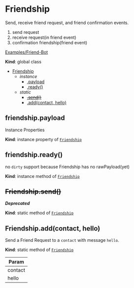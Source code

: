 # Friendship
Send, receive friend request, and friend confirmation events.

1. send request
2. receive request(in friend event)
3. confirmation friendship(friend event)

[Examples/Friend-Bot](https://githubcom/Chatie/wechaty/blob/master/examples/friend-botts)

**Kind**: global class  

* [Friendship](/api/friendship?id=top)
    * _instance_
        * [.payload](#Friendshippayload)
        * [.ready()](#Friendshipready)
    * _static_
        * ~~[.send()](#Friendshipsend)~~
        * [.add(contact, hello)](#Friendshipaddcontact-hello)

<a name="Friendship+payload"></a>

## friendship.payload
Instance Properties

**Kind**: instance property of [<code>Friendship</code>](/api/friendship?id=top)  
<a name="Friendship+ready"></a>

## friendship.ready()
no `dirty` support because Friendship has no rawPayload(yet)

**Kind**: instance method of [<code>Friendship</code>](/api/friendship?id=top)  
<a name="Friendship.send"></a>

## ~~Friendship.send()~~
***Deprecated***

**Kind**: static method of [<code>Friendship</code>](/api/friendship?id=top)  
<a name="Friendship.add"></a>

## Friendship.add(contact, hello)
Send a Friend Request to a `contact` with message `hello`.

**Kind**: static method of [<code>Friendship</code>](/api/friendship?id=top)  

| Param |
| --- |
| contact | 
| hello | 

<a name="Message"></a>
